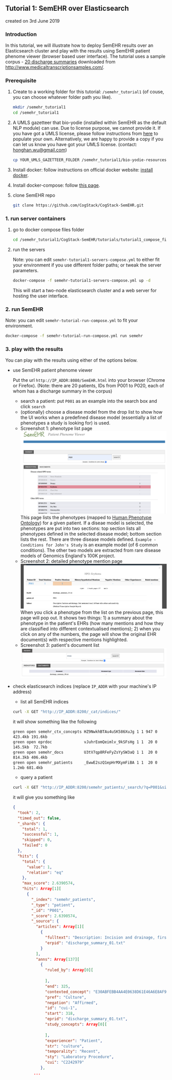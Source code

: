 ## Tutorial 1: SemEHR over Elasticsearch 
created on 3rd June 2019
### Introduction
In this tutorial, we will illustrate how to deploy SemEHR results over an Elasticsearch
cluster and play with the results using SemEHR patient phenome viewer (browser based user interface). The tutorial uses a sample corpus - [20 discharge summaries](https://github.com/CogStack/CogStack-SemEHR/tree/master/tutorials/mtsamples-cohort/discharge_summaries) downloaded from http://www.medicaltranscriptionsamples.com/.

### Prerequisite
1. Create to a working folder for this tutorial: `/semehr_tutorial1` 
   (of couse, you can choose whatever folder path you like).
   ```bash
   mkdir /semehr_tutorial1
   cd /semehr_tutorial1
   ```
2. A UMLS gazetteer that bio-yodie (installed within SemEHR as the default NLP module) can use. Due to license purpose, we cannot provide it. If you have got a UMLS license, 
please follow instructions from [here](https://github.com/GateNLP/bio-yodie-resource-prep) to populate your own. 
Alternatively, we are happy to provide a copy if you can let us know you have got your UMLS license. (contact: honghan.wu@gmail.com)
   ```bash
   cp YOUR_UMLS_GAZETTEER_FOLDER /semehr_tutorial1/bio-yodie-resources -R
   ```
3. Install docker: follow instructions on official docker website: [install docker](https://docs.docker.com/install/).
4. Install docker-compose: follow [this page](https://docs.docker.com/compose/install/).

5. clone SemEHR repo
   ```bash
   git clone https://github.com/CogStack/CogStack-SemEHR.git
   ```
   
### 1. run server containers
1. go to docker compose files folder
    ```bash
    cd /semehr_tutorial1/CogStack-SemEHR/tutorials/tutorial1_compose_files
    ```
2. run the servers

   Note: you can edit `semehr-tutorial1-servers-compose.yml` to either fit your environment if you use different folder paths; or tweak the server parameters.
    ```bash
    docker-compose -f semehr-tutorial1-servers-compose.yml up -d
    ```
    This will start a two-node elasticsearch cluster and a web server for hosting the user interface.

### 2. run SemEHR
Note: you can edit `semehr-tutorial-run-compose.yml` to fit your environment.
```bash
docker-compose -f semehr-tutorial-run-compose.yml run semehr
```

### 3. play with the results
You can play with the results using either of the options below.

- use SemEHR patient phenome viewer

   Put the url `http://IP_ADDR:8080/SemEHR.html` into your browser (Chrome or Firefox). 
(Note: there are 20 patients, IDs from P001 to P020, each of whom has a discharge summary in the corpus) 
    - search a patient: put `P001` as an example into the search box and click `search`
    - (optionally) choose a disease model from the drop list to show how the UI works when
    a predefined disease model (essentially a list of phenotypes a study is looking for) is used.  
    - Screenshot 1: phenotype list page
    ![screenshot1](https://raw.githubusercontent.com/CogStack/CogStack-SemEHR/master/tutorials/imgs/Screenshot_tutorial1.1.png "Patient Phenotype Viewer")
    This page lists the phenotypes (mapped to [Human Phenotype Ontology](https://hpo.jax.org/)) for a given patient. If a diseae model is selected, the phenotypes are put into two sections: top section lists all phenotypes defined in the selected disease model; bottom section lists the rest. There are three disease models defined. `Example - Conditions for John's Study` is an example model (of 6 common conditions). The other two models are extracted from rare disease models of Genomics England's 100K project.
    - Screenshot 2: detailed phenotype mention page
     ![screenshot2](https://raw.githubusercontent.com/CogStack/CogStack-SemEHR/master/tutorials/imgs/Screenshot_tutorial1.2.png "Patient Phenotype Viewer shows contextualised phenotype mentinos")
     When you click a phenotype from the list on the previous page, this page will pop out. It shows two things: 1) a summary about the phenotype in the patient's EHRs (how many mentions and how they are classified into different contextualised mentions); 2) when you click on any of the numbers, the page will show the original EHR document(s) with respective mentions highlighted.
     - Screenshot 3: patient's document list
     ![screenshot3](https://raw.githubusercontent.com/CogStack/CogStack-SemEHR/master/tutorials/imgs/Screenshot_tutorial.1.3.png "Patient Phenotype Viewer shows all the documents of the searched patient")
     

- check elasticsearch indices (replace `IP_ADDR` with your machine's IP address)
    - list all SemEHR indices
    ```bash
    curl -X GET "http://IP_ADDR:8200/_cat/indices/"
    ```
    it will show something like the following
    ```
    green open semehr_ctx_concepts HZ9NwkhBTAu4uSK586XuJg 1 1 947 0 423.4kb 191.6kb
    green open eprdoc              vJuhrEomQeimlv_9kSFsHg 1 1  20 0 145.5kb  72.7kb
    green open semehr_docs         U3tV7qp8RFeFyZsYySW3aQ 1 1  20 0 814.3kb 406.4kb
    green open semehr_patients     _EwwE2szQ1epHrMXymFiBA 1 1  20 0   1.2mb 681.4kb
    ```
    - query a patient 
    ```bash
    curl -X GET "http://IP_ADDR:8200/semehr_patients/_search/?q=P001&size=1&pretty"
    ```
    it will give you something like
    ```json
    {
      "took": 2,
      "timed_out": false,
      "_shards": {
        "total": 1,
        "successful": 1,
        "skipped": 0,
        "failed": 0
      },
      "hits": {
        "total": {
          "value": 1,
          "relation": "eq"
        },
        "max_score": 2.6390574,
        "hits": Array[1][
          {
            "_index": "semehr_patients",
            "_type": "patient",
            "_id": "P001",
            "_score": 2.6390574,
            "_source": {
              "articles": Array[1][
                {
                  "fulltext": "Description: Incision and drainage, first metatarsal head, left foot with culture and sensitivity.\n(Medical Transcription Sample Report)\nADMITTING DIAGNOSIS: Abscess with cellulitis, left foot.\n\nDISCHARGE DIAGNOSIS: Status post I&D, left foot.\n\nPROCEDURES: Incision and drainage, first metatarsal head, left foot with culture and sensitivity.\n\nHISTORY OF PRESENT ILLNESS: The patient presented to Dr. X's office on 06/14/07 complaining of a painful left foot. The patient had been treated conservatively in office for approximately 5 days, but symptoms progressed with the need of incision and drainage being decided.\n\nMEDICATIONS: Ancef IV.\n\nALLERGIES: ACCUTANE.\n\nSOCIAL HISTORY: Denies smoking or drinking.\n\nPHYSICAL EXAMINATION: Palpable pedal pulses noted bilaterally. Capillary refill time less than 3 seconds, digits 1 through 5 bilateral. Skin supple and intact with positive hair growth. Epicritic sensation intact bilateral. Muscle strength +5/5, dorsiflexors, plantar flexors, invertors, evertors. Left foot with erythema, edema, positive tenderness noted, left forefoot area.\n\nLABORATORY: White blood cell count never was abnormal. The remaining within normal limits. X-ray is negative for osteomyelitis. On 06/14/07, the patient was taken to the OR for incision and drainage of left foot abscess. The patient tolerated the procedure well and was admitted and placed on vancomycin 1 g q.12h after surgery and later changed Ancef 2 g IV every 8 hours. Postop wound care consists of Aquacel Ag and dry dressing to the surgical site everyday and the patient remains nonweightbearing on the left foot. The patient progressively improved with IV antibiotics and local wound care and was discharged from the hospital on 06/19/07 in excellent condition.\n\nDISCHARGE MEDICATIONS: Lorcet 10/650 mg, dispense 24 tablets, one tablet to be taken by mouth q.6h as needed for pain. The patient was continued on Ancef 2 g IV via PICC line and home health administration of IV antibiotics.\n\nDISCHARGE INSTRUCTIONS: Included keeping the foot elevated with long periods of rest. The patient is to wear surgical shoe at all times for ambulation and to avoid excessive ambulation. The patient to keep dressing dry and intact, left foot. The patient to contact Dr. X for all followup care, if any problems arise. The patient was given written and oral instruction about wound care before discharge. Prior to discharge, the patient was noted to be afebrile. All vitals were stable. The patient's questions were answered and the patient was discharged in apparent satisfactory condition. Followup care was given via Dr. X' office. ",
                  "erpid": "discharge_summary_01.txt"
                }
              ],
              "anns": Array[137][
                {
                  "ruled_by": Array[0][
                    
                  ],
                  "end": 325,
                  "contexted_concept": "E30ABFEBB4AA4E0638D61E46A6E8AF9F",
                  "pref": "Culture",
                  "negation": "Affirmed",
                  "id": "cui-1",
                  "start": 318,
                  "eprid": "discharge_summary_01.txt",
                  "study_concepts": Array[0][
                    
                  ],
                  "experiencer": "Patient",
                  "str": "culture",
                  "temporality": "Recent",
                  "sty": "Laboratory Procedure",
                  "cui": "C2242979"
                },
             ...
    ```
